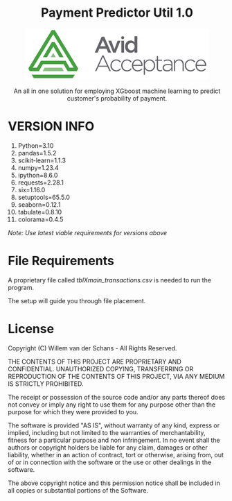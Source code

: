 <div align="center">


# Payment Predictor Util 1.0

![project logo](ExternalFiles/Logo.png)

An all in one solution for employing XGboost machine learning to predict customer's probability of payment.

</div>

# VERSION INFO
1. Python=3.10
2. pandas=1.5.2
3. scikit-learn=1.1.3
4. numpy=1.23.4
5. ipython=8.6.0
6. requests=2.28.1
7. six=1.16.0
8. setuptools=65.5.0
9. seaborn=0.12.1
10. tabulate=0.8.10
11. colorama=0.4.5

_Note: Use latest viable requirements for versions above_

# File Requirements
A proprietary file called _tblXmain_transactions.csv_ is needed to run the program.

The setup will guide you through file placement.

# License
Copyright (C) Willem van der Schans - All Rights Reserved.

THE CONTENTS OF THIS PROJECT ARE PROPRIETARY AND CONFIDENTIAL.
UNAUTHORIZED COPYING, TRANSFERRING OR REPRODUCTION OF THE CONTENTS OF THIS PROJECT, VIA ANY MEDIUM IS STRICTLY PROHIBITED.

The receipt or possession of the source code and/or any parts thereof does not convey or imply any right to use them
for any purpose other than the purpose for which they were provided to you.

The software is provided "AS IS", without warranty of any kind, express or implied, including but not limited to
the warranties of merchantability, fitness for a particular purpose and non infringement.
In no event shall the authors or copyright holders be liable for any claim, damages or other liability,
whether in an action of contract, tort or otherwise, arising from, out of or in connection with the software
or the use or other dealings in the software.

The above copyright notice and this permission notice shall be included in all copies or substantial portions of the Software.
